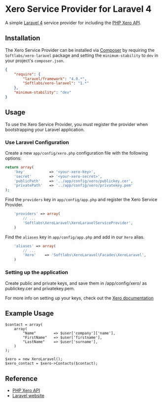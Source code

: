 # Xero Service Provider for Laravel 4

A simple [Laravel 4](http://laravel.com) service provider for including the [PHP Xero API](https://github.com/XeroAPI/PHP-Xero).

## Installation

The Xero Service Provider can be installed via [Composer](http://getcomposer.org) by requiring the `Softlabs/xero-laravel` package and setting the `minimum-stability` to `dev` in your project's `composer.json`.

```json
{
	"require": {
		"laravel/framework": "4.0.*",
		"Softlabs/xero-laravel": "1.*"
	},
	"minimum-stability": "dev"
}
```

## Usage

To use the Xero Service Provider, you must register the provider when bootstrapping your Laravel application.

### Use Laravel Configuration

Create a new `app/config/xero.php` configuration file with the following options:

```php
return array(
    'key'           => '<your-xero-key>',
    'secret'        => '<your-xero-secret>',
    'publicPath'    => '../app/config/xero/publickey.cer',
    'privatePath'   => '../app/config/xero/privatekey.pem'
);
```

Find the `providers` key in `app/config/app.php` and register the Xero Service Provider.

```php
    'providers' => array(
        // ...
        'Softlabs\XeroLaravel\XeroLaravelServiceProvider',
    )
```

Find the `aliases` key in `app/config/app.php` and add in our `Xero` alias.

```php
    'aliases' => array(
        // ...
        'Xero' 	  => 'Softlabs\XeroLaravel\Facades\XeroLaravel',
    )
```

### Setting up the application

Create public and private keys, and save them in /app/config/xero/ as publickey.cer and privatekey.pem.

For more info on setting up your keys, check out the [Xero documentation](http://developer.xero.com/documentation/advanced-docs/public-private-keypair/)

## Example Usage

```
$contact = array(
    array(
       	"Name"        => $user['company']['name'],
       	"FirstName"   => $user['firstname'],
		"LastName"    => $user['surname'],
	)
);

$xero = new XeroLaravel();
$xero_contact = $xero->Contacts($contact);
```

## Reference

* [PHP Xero API](https://github.com/XeroAPI/PHP-Xero)
* [Laravel website](http://laravel.com)